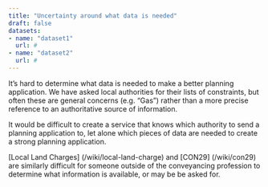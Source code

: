 ```yaml
---
title: "Uncertainty around what data is needed"
draft: false
datasets:
- name: "dataset1"
  url: #
- name: "dataset2"
  url: #
---
```


It’s hard to determine what data is needed to make a better planning application. We have asked local authorities for their lists of constraints, but often these are general concerns (e.g. “Gas”) rather than a more precise reference to an authoritative source of information. 

It would be difficult to create a service that knows which authority to send a planning application to, let alone which pieces of data are needed to create a strong planning application.

[Local Land Charges] (/wiki/local-land-charge) and [CON29] (/wiki/con29) are similarly difficult for someone outside of the conveyancing profession to determine what information is available, or may be be asked for.
